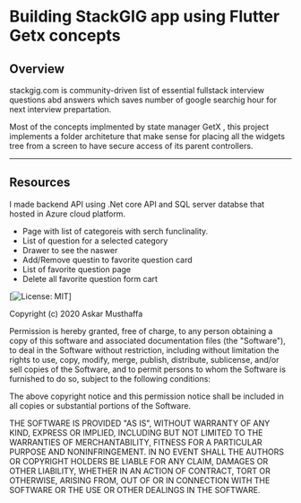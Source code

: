 # Building StackGIG app using Flutter Getx concepts 

 
## Overview

stackgig.com is community-driven list of essential fullstack interview questions abd answers which saves number of google searchig hour for next interview prepartation.   

Most of the  concepts implmented by state manager GetX , this project implements a folder architeture that make sense for placing all the widgets tree from a screen to have secure access of its parent controllers.

---

## Resources

I made backend API using .Net core API and SQL server databse that hosted in Azure cloud platform. 

- Page with list of categoreis with serch funclinality.
- List of question for a selected category 
- Drawer to see the naswer 
- Add/Remove questin to favorite question card 
- List of favorite question page  
- Delete all favorite question form cart

 

[![License: MIT](https://img.shields.io/badge/license-MIT-purple.svg)] 

Copyright (c) 2020 Askar Musthaffa

Permission is hereby granted, free of charge, to any person obtaining a copy
of this software and associated documentation files (the "Software"), to deal
in the Software without restriction, including without limitation the rights
to use, copy, modify, merge, publish, distribute, sublicense, and/or sell
copies of the Software, and to permit persons to whom the Software is
furnished to do so, subject to the following conditions:

The above copyright notice and this permission notice shall be included in all
copies or substantial portions of the Software.

THE SOFTWARE IS PROVIDED "AS IS", WITHOUT WARRANTY OF ANY KIND, EXPRESS OR
IMPLIED, INCLUDING BUT NOT LIMITED TO THE WARRANTIES OF MERCHANTABILITY,
FITNESS FOR A PARTICULAR PURPOSE AND NONINFRINGEMENT. IN NO EVENT SHALL THE
AUTHORS OR COPYRIGHT HOLDERS BE LIABLE FOR ANY CLAIM, DAMAGES OR OTHER
LIABILITY, WHETHER IN AN ACTION OF CONTRACT, TORT OR OTHERWISE, ARISING FROM,
OUT OF OR IN CONNECTION WITH THE SOFTWARE OR THE USE OR OTHER DEALINGS IN THE
SOFTWARE.

[getx_package]: https://pub.dev/packages/get
